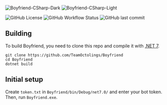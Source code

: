 ![Boyfriend-CSharp-Dark](https://user-images.githubusercontent.com/95250141/206895339-ef5510c8-8b30-4887-b89c-5dc14a24b18a.png#gh-dark-mode-only)
![Boyfriend-CSharp-Light](https://user-images.githubusercontent.com/95250141/206895340-3415d97d-91fd-4fb6-8c17-4e1bf340e1df.png#gh-light-mode-only)

![GitHub License](https://img.shields.io/github/license/l1ttleO/Boyfriend-CSharp)
![GitHub Workflow Status](https://img.shields.io/github/actions/workflow/status/l1ttleO/Boyfriend-CSharp/.github/workflows/resharper.yml?branch=master)
![GitHub last commit](https://img.shields.io/github/last-commit/l1ttleO/Boyfriend-CSharp)

## Building
To build Boyfriend, you need to clone this repo and compile it with [.NET 7](https://dotnet.microsoft.com/download/dotnet/7.0).
```
git clone https://github.com/TeamOctolings/Boyfriend
cd Boyfriend
dotnet build
```

## Initial setup
Create `token.txt` in `Boyfriend/bin/Debug/net7.0/` and enter your bot token. Then, run `Boyfriend.exe`.
